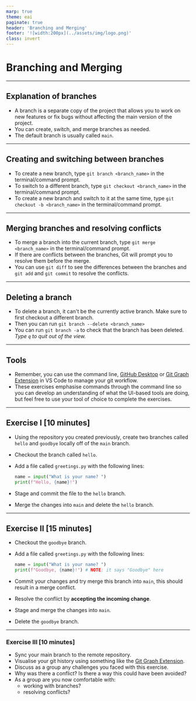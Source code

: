 ```yaml
---
marp: true
theme: eai
paginate: true
header: 'Branching and Merging'
footer: '![width:200px](../assets/img/logo.png)'
class: invert
---
```


# Branching and Merging

---

## Explanation of branches

- A branch is a separate copy of the project that allows you to work on new features or fix bugs without affecting the main version of the project.
- You can create, switch, and merge branches as needed.
- The default branch is usually called `main`.

---

## Creating and switching between branches

- To create a new branch, type `git branch <branch_name>` in the terminal/command prompt.
- To switch to a different branch, type `git checkout <branch_name>` in the terminal/command prompt.
- To create a new branch and switch to it at the same time, type `git checkout -b <branch_name>` in the terminal/command prompt.

---

## Merging branches and resolving conflicts

- To merge a branch into the current branch, type `git merge <branch_name>` in the terminal/command prompt.
- If there are conflicts between the branches, Git will prompt you to resolve them before the merge.
- You can use `git diff` to see the differences between the branches and `git add` and `git commit` to resolve the conflicts.

---

## Deleting a branch

- To delete a branch, it can't be the currently active branch. Make sure to first checkout a different branch.
- Then you can run `git branch --delete <branch_name>`
- You can run `git branch -a` to check that the branch has been deleted. *Type `q` to quit out of the view.*

---

## Tools

- Remember, you can use the command line, [GitHub Desktop](https://desktop.github.com/) or [Git Graph Extension](https://marketplace.visualstudio.com/items?itemName=mhutchie.git-graph) in VS Code to manage your git workflow.
- These exercises emphasise commands through the command line so you can develop an understanding of what the UI-based tools are doing, but feel free to use your tool of choice to complete the exercises.

---

## Exercise I [10 minutes]

- Using the repository you created previously, create two branches called `hello` and `goodbye` locally off of the `main` branch.
- Checkout the branch called `hello`.
- Add a file called `greetings.py` with the following lines:

  ```python
  name = input("What is your name? ")
  print(f"Hello, {name}!")
  ```

- Stage and commit the file to the `hello` branch.
- Merge the changes into `main` and delete the `hello` branch.

---

## Exercise II [15 minutes]

- Checkout the `goodbye` branch.
- Add a file called `greetings.py` with the following lines:

  ```python
  name = input("What is your name? ")
  print(f"Goodbye, {name}!") # NOTE: it says "Goodbye" here
  ```

- Commit your changes and try merge this branch into `main`, this should result in a merge conflict.
- Resolve the conflict by **accepting the incoming change**.
- Stage and merge the changes into `main`.
- Delete the `goodbye` branch.

---

### Exercise III [10 minutes]

- Sync your main branch to the remote repository.
- Visualise your git history using something like the [Git Graph Extension](https://marketplace.visualstudio.com/items?itemName=mhutchie.git-graph).
- Discuss as a group any challenges you faced with this exercise.
- Why was there a conflict? Is there a way this could have been avoided?
- As a group are you now comfortable with:
  - working with branches?
  - resolving conflicts?
